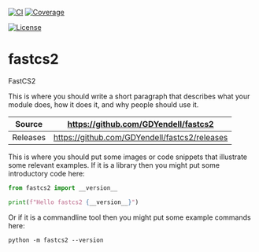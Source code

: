 [![CI](https://github.com/GDYendell/fastcs2/actions/workflows/ci.yml/badge.svg)](https://github.com/GDYendell/fastcs2/actions/workflows/ci.yml)
[![Coverage](https://codecov.io/gh/GDYendell/fastcs2/branch/main/graph/badge.svg)](https://codecov.io/gh/GDYendell/fastcs2)

[![License](https://img.shields.io/badge/License-Apache%202.0-blue.svg)](https://www.apache.org/licenses/LICENSE-2.0)

# fastcs2

FastCS2

This is where you should write a short paragraph that describes what your module does,
how it does it, and why people should use it.

Source          | <https://github.com/GDYendell/fastcs2>
:---:           | :---:
Releases        | <https://github.com/GDYendell/fastcs2/releases>

This is where you should put some images or code snippets that illustrate
some relevant examples. If it is a library then you might put some
introductory code here:

```python
from fastcs2 import __version__

print(f"Hello fastcs2 {__version__}")
```

Or if it is a commandline tool then you might put some example commands here:

```
python -m fastcs2 --version
```
